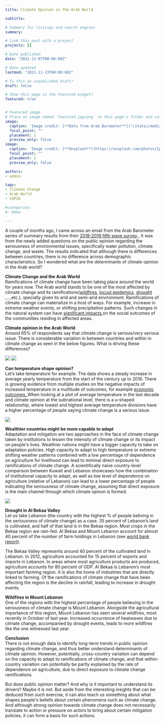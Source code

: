 ```yaml
---
title: Climate Opinion in the Arab World 

subtitle: 

# Summary for listings and search engines
summary: 

# Link this post with a project
projects: []

# Date published
date: "2021-11-07T00:00:00Z"

# Date updated
lastmod: "2021-11-13T00:00:00Z"

# Is this an unpublished draft?
draft: false

# Show this page in the Featured widget?
featured: true


# Featured image
# Place an image named `featured.jpg/png` in this page's folder and customize its options here.
image:
  caption: 'Image credit: [**Data from Arab Barometer**]("/static/media/headers/IMG_6260.jpg")'
  focal_point: ""
  placement: 1
  preview_only: false
image:
  caption: 'Image credit: [**Unsplash**](https://unsplash.com/photos/CpkOjOcXdUY)'
  focal_point: ""
  placement: 2
  preview_only: false

authors:
- admin

tags:
- Climate Change
- Arab World
- COP26

#categories:
#- Demo

---
```


A couple of months ago, I came across an email from the Arab Barometer series of summary results from their  <a href="https://www.arabbarometer.org/surveys/arab-barometer-wave-v/">2018-2019 fifth wave survey </a>. It was from the newly added questions on the public opinion regarding the seriousness of environmental issues, specifically water pollution, climate change, and waste. The results indicated that although there is differences between countries, there is no difference across demographic characteristics. So I wondered what are the determinants of climate opinion in the Arab world?

<b> Climate Change and the Arab World </b> <br>
Ramifications of climate change have been taking place around the world for years now. The Arab world stands to be one of the most affected by climate change and its ramifications(<a href="https://www.youtube.com/embed/LfLcdTEInLk">wildfires</a>, <a href="https://www.youtube.com/watch?v=Vo61TiAGwhk">locust epidemics</a>, <a href="https://www.youtube.com/watch?v=zDv1a9pVe8M">drought </a>,...,etc.), specially given its arid and semi-arid environment. Ramifications of climate change can materialize in a host of ways. For example, increase in extreme weather events, or shifting precipitation patterns. Such changes in the natural system can have <a href="https://echolabs.squarespace.com/publications" >significant impacts </a> on the social outcomes of the communities residing in affected areas. 


<b>	Climate opinion in the Arab World </b> <br>
Around 65% of respondents say that climate change is serious/very serious issue. There is considerable variation in between countries and within in climate change as seen in the below figures. What is driving these differences?

<img src="arabclim_graph1.png">
<img src="Rplot06.png">

<b>	Can temperature shape opinion? </b> <br>
Let’s take temperature for example. The data shows a steady increase in average yearly temperature from the start of the century up to 2016. There is growing evidence from multiple studies on the negative impacts of increased temperature in a multitude of outcomes, for example <a href="https://www.marketplace.org/2015/10/21/study-global-warming-will-make-much-world-poorer/"> economic outcomes. </a> When looking at a plot of average temperature in the last decade and climate opinion at the subnational level, there is a u-shaped relationship, where lowest and highest average temperature divisions have a higher percentage of people saying climate change is a serious issue. 

<img src="temp_op.png">

<b>Wealthier countries might be more capable to adapt </b> <br>
Adaptation and mitigation are two approaches in the face of climate change taken by institutions to lessen the intensity of climate change or its impact on people's lives. Wealthier nations might have a bigger capacity to take on adaptation policies. High capacity to adapt to high temperature or extreme shifting weather patterns combined with a low percentage of dependence on agriculture for livelihood can lead to minimal direct exposure to ramifications of climate change. A scientifically naive country-level comparison between Kuwait and Lebanon showcases how the combinaiton of institutional capacity to adapt, as well as low level of dependence on agriculture (relative of Lebanon) can lead to a lower percentage of people indicating the seriousness of climate change, assuming that direct exposure is the main channel through which climate opinon is formed.

<img src="gdp_op.png">
 
 <b> Drought in Al Bekaa Valley </b> <br>
Let us take Lebanon (the country with the highest % of people beliving in the seriousness of climate change) as a case. 35 percent of Lebanon’s land is cultivated, and half of that land is in the Bekaa region. Most crops in the Bekaa region are rain-fed. Al Bekaa and Mount Lebanon account for almost 40 percent of the number of farm holdings in Lebanon (see <a href="https://documents1.worldbank.org/curated/en/892381538415122088/pdf/130405-WP-P160212-Lebanon-WEB.pdf" > world bank report</a>).

The Bekaa Valley represents around 40 percent of the cultivated land in Lebanon. In 2012, agriculture accounted for 15 percent of exports and imports in Lebanon. In areas where most agriculture products are produced, agriculture accounts for 80 percent of GDP. Al Bekaa is Lebanon’s most important farming region. It is also the home of industries that are directly linked to farming. Of the ramifications of climate change that have been affecting the region is the decline in rainfall, leading to increase in drought events.

<b> Wildfires in Mount Lebanon </b> <br>
One of the regions with the highest percentage of people believing in the seriousness of climate change is Mount Lebanon. Alongside the agricultural importance of this region, Mount Lebanon has seen several wildfires, most recently in October of last year. Increased occurrence of heatwaves due to climate change, accompanied by drought events, leads to more wildfires like the one witnessed last year.

<b> Conclusion </b> <br>
There is not enough data to identify long-term trends in public opinion regarding climate change, and thus better understand determinants of climate opinion. However, potentially, cross-country variation can depend on the capacity to adapt to ramifications of climate change, and that within-country variation can potentially be partly explained by the rate of dependence on agriculture, due to direct exposure to climate change ramifications. 

But does public opinion matter? And why is it important to understand its drivers? Maybe it is not. But aside from the interesting insights that can be deduced from such exercise, it can also teach us something about what shapes people's beliefs about certain phenomena such as climate change. And although strong opinion towards climate change does not necessarily translate to action or pressure on actors to bring about certain mitigation policies, it can form a basis for such actions. 
